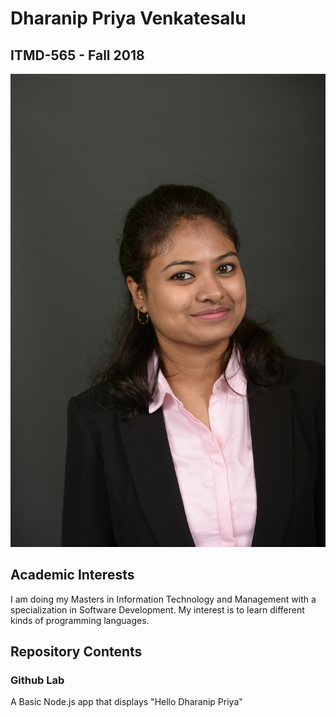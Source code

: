 # Dharanip Priya Venkatesalu
## ITMD-565 - Fall 2018
![portrait|small](DSC_9949.JPG)
## Academic Interests
I am doing my Masters in Information Technology and Management with a specialization in Software Development. My interest is to learn different kinds of programming languages.
## Repository Contents
### Github Lab
A Basic Node.js app that displays "Hello Dharanip Priya"
